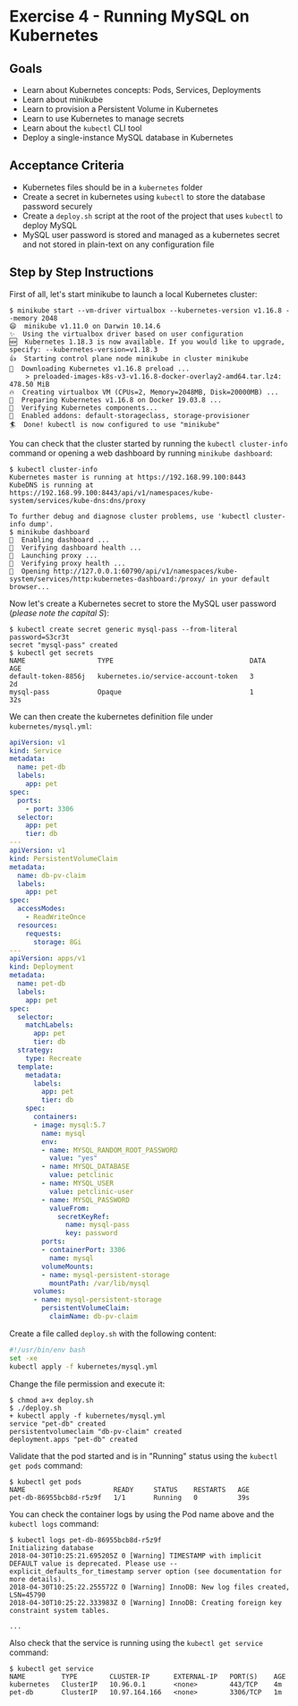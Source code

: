 # Exercise 4 - Running MySQL on Kubernetes

## Goals

* Learn about Kubernetes concepts: Pods, Services, Deployments
* Learn about minikube
* Learn to provision a Persistent Volume in Kubernetes
* Learn to use Kubernetes to manage secrets
* Learn about the `kubectl` CLI tool
* Deploy a single-instance MySQL database in Kubernetes

## Acceptance Criteria

* Kubernetes files should be in a `kubernetes` folder
* Create a secret in kubernetes using `kubectl` to store the database password
securely
* Create a `deploy.sh` script at the root of the project that uses `kubectl` to
deploy MySQL
* MySQL user password is stored and managed as a kubernetes secret and not stored
in plain-text on any configuration file

## Step by Step Instructions

First of all, let's start minikube to launch a local Kubernetes cluster:

```shell
$ minikube start --vm-driver virtualbox --kubernetes-version v1.16.8 --memory 2048
😄  minikube v1.11.0 on Darwin 10.14.6
✨  Using the virtualbox driver based on user configuration
🆕  Kubernetes 1.18.3 is now available. If you would like to upgrade, specify: --kubernetes-version=v1.18.3
👍  Starting control plane node minikube in cluster minikube
💾  Downloading Kubernetes v1.16.8 preload ...
    > preloaded-images-k8s-v3-v1.16.8-docker-overlay2-amd64.tar.lz4: 478.50 MiB
🔥  Creating virtualbox VM (CPUs=2, Memory=2048MB, Disk=20000MB) ...
🐳  Preparing Kubernetes v1.16.8 on Docker 19.03.8 ...
🔎  Verifying Kubernetes components...
🌟  Enabled addons: default-storageclass, storage-provisioner
🏄  Done! kubectl is now configured to use "minikube"
```

You can check that the cluster started by running the `kubectl cluster-info` command
or opening a web dashboard by running `minikube dashboard`:

```shell
$ kubectl cluster-info
Kubernetes master is running at https://192.168.99.100:8443
KubeDNS is running at https://192.168.99.100:8443/api/v1/namespaces/kube-system/services/kube-dns:dns/proxy

To further debug and diagnose cluster problems, use 'kubectl cluster-info dump'.
$ minikube dashboard
🔌  Enabling dashboard ...
🤔  Verifying dashboard health ...
🚀  Launching proxy ...
🤔  Verifying proxy health ...
🎉  Opening http://127.0.0.1:60790/api/v1/namespaces/kube-system/services/http:kubernetes-dashboard:/proxy/ in your default browser...
```

Now let's create a Kubernetes secret to store the MySQL user password (*please
note the capital S*):

```shell
$ kubectl create secret generic mysql-pass --from-literal password=S3cr3t
secret "mysql-pass" created
$ kubectl get secrets
NAME                  TYPE                                  DATA      AGE
default-token-8856j   kubernetes.io/service-account-token   3         2d
mysql-pass            Opaque                                1         32s
```

We can then create the kubernetes definition file under `kubernetes/mysql.yml`:

```yaml
apiVersion: v1
kind: Service
metadata:
  name: pet-db
  labels:
    app: pet
spec:
  ports:
    - port: 3306
  selector:
    app: pet
    tier: db
---
apiVersion: v1
kind: PersistentVolumeClaim
metadata:
  name: db-pv-claim
  labels:
    app: pet
spec:
  accessModes:
    - ReadWriteOnce
  resources:
    requests:
      storage: 8Gi
---
apiVersion: apps/v1
kind: Deployment
metadata:
  name: pet-db
  labels:
    app: pet
spec:
  selector:
    matchLabels:
      app: pet
      tier: db
  strategy:
    type: Recreate
  template:
    metadata:
      labels:
        app: pet
        tier: db
    spec:
      containers:
      - image: mysql:5.7
        name: mysql
        env:
        - name: MYSQL_RANDOM_ROOT_PASSWORD
          value: "yes"
        - name: MYSQL_DATABASE
          value: petclinic
        - name: MYSQL_USER
          value: petclinic-user
        - name: MYSQL_PASSWORD
          valueFrom:
            secretKeyRef:
              name: mysql-pass
              key: password
        ports:
        - containerPort: 3306
          name: mysql
        volumeMounts:
        - name: mysql-persistent-storage
          mountPath: /var/lib/mysql
      volumes:
      - name: mysql-persistent-storage
        persistentVolumeClaim:
          claimName: db-pv-claim
```

Create a file called `deploy.sh` with the following content:

```bash
#!/usr/bin/env bash
set -xe
kubectl apply -f kubernetes/mysql.yml
```

Change the file permission and execute it:

```shell
$ chmod a+x deploy.sh
$ ./deploy.sh
+ kubectl apply -f kubernetes/mysql.yml
service "pet-db" created
persistentvolumeclaim "db-pv-claim" created
deployment.apps "pet-db" created
```

Validate that the pod started and is in "Running" status using the `kubectl get
pods` command:

```shell
$ kubectl get pods
NAME                      READY     STATUS    RESTARTS   AGE
pet-db-86955bcb8d-r5z9f   1/1       Running   0          39s
```

You can check the container logs by using the Pod name above and the `kubectl
logs` command:

```shell
$ kubectl logs pet-db-86955bcb8d-r5z9f
Initializing database
2018-04-30T10:25:21.695205Z 0 [Warning] TIMESTAMP with implicit DEFAULT value is deprecated. Please use --explicit_defaults_for_timestamp server option (see documentation for more details).
2018-04-30T10:25:22.255572Z 0 [Warning] InnoDB: New log files created, LSN=45790
2018-04-30T10:25:22.333983Z 0 [Warning] InnoDB: Creating foreign key constraint system tables.

...
```

Also check that the service is running using the `kubectl get service` command:

```shell
$ kubectl get service
NAME         TYPE        CLUSTER-IP      EXTERNAL-IP   PORT(S)    AGE
kubernetes   ClusterIP   10.96.0.1       <none>        443/TCP    4m
pet-db       ClusterIP   10.97.164.166   <none>        3306/TCP   1m
```
